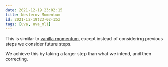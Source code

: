```yaml
---
date: 2021-12-19 23:02:15
title: Nesterov Momentum
id: 2021-12-19t23-02-15z
tags: [uva, uva_ml1]
---
```


This is similar to [vanilla momentum](./2021-12-19t22-59-41z.md), except instead
of considering previous steps we consider future steps.

We achieve this by taking a larger step than what we intend, and then
correcting.
